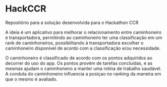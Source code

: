 # HackCCR
Repositório para a solução desenvolvida para o Hackathon CCR

A ideia é um aplicativo para melhorar o relacionamento entre caminhoneiro e transportadora, permitindo ao caminhoneiro ter uma classificação em um rank de caminhoneiros, possibilitando à transportadora escolher o caminhoneiro disponível de acordo com a classificação e/ou necessidade.

O caminhoneiro é classificado de acordo com os pontos adquiridos ao decorrer do uso do app. Os pontos provém de tarefas concluídas, e as mesmas ajudam o caminhoneiro a manter uma rotina de trabalho saudável.
A conduta do caminhoneiro influencia a posiçao no ranking da maneira em que o mesmo é avaliado.
